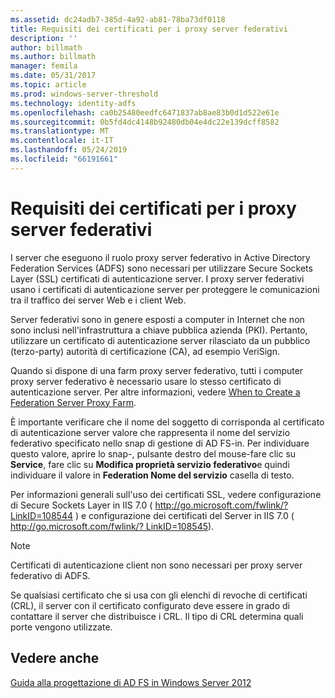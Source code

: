 ```yaml
---
ms.assetid: dc24adb7-385d-4a92-ab81-78ba73df0118
title: Requisiti dei certificati per i proxy server federativi
description: ''
author: billmath
ms.author: billmath
manager: femila
ms.date: 05/31/2017
ms.topic: article
ms.prod: windows-server-threshold
ms.technology: identity-adfs
ms.openlocfilehash: ca0b25480eedfc6471837ab8ae83b0d1d522e61e
ms.sourcegitcommit: 0b5fd4dc4148b92480db04e4dc22e139dcff8582
ms.translationtype: MT
ms.contentlocale: it-IT
ms.lasthandoff: 05/24/2019
ms.locfileid: "66191661"
---
```

# <a name="certificate-requirements-for-federation-server-proxies"></a>Requisiti dei certificati per i proxy server federativi

I server che eseguono il ruolo proxy server federativo in Active Directory Federation Services \(ADFS\) sono necessari per utilizzare Secure Sockets Layer \(SSL\) certificati di autenticazione server. I proxy server federativi usano i certificati di autenticazione server per proteggere le comunicazioni tra il traffico dei server Web e i client Web.  
  
Server federativi sono in genere esposti a computer in Internet che non sono inclusi nell'infrastruttura a chiave pubblica azienda \(PKI\). Pertanto, utilizzare un certificato di autenticazione server rilasciato da un pubblico \(terzo\-party\) autorità di certificazione \(CA\), ad esempio VeriSign.  
  
Quando si dispone di una farm proxy server federativo, tutti i computer proxy server federativo è necessario usare lo stesso certificato di autenticazione server. Per altre informazioni, vedere [When to Create a Federation Server Proxy Farm](When-to-Create-a-Federation-Server-Proxy-Farm.md).  
  
È importante verificare che il nome del soggetto di corrisponda al certificato di autenticazione server valore che rappresenta il nome del servizio federativo specificato nello snap di gestione di AD FS\-in. Per individuare questo valore, aprire lo snap\-, pulsante destro del mouse\-fare clic su **Service**, fare clic su **Modifica proprietà servizio federativo**e quindi individuare il valore in **Federation Nome del servizio** casella di testo.  
  
Per informazioni generali sull'uso dei certificati SSL, vedere configurazione di Secure Sockets Layer in IIS 7.0 \( [http:\/\/go.microsoft.com\/fwlink\/? LinkID\=108544](https://go.microsoft.com/fwlink/?LinkID=108544) \) e configurazione dei certificati del Server in IIS 7.0 \( [http:\/\/go.microsoft.com\/fwlink\/? LinkID\=108545](https://go.microsoft.com/fwlink/?LinkID=108545)\).  
  
> [!NOTE]  
> Certificati di autenticazione client non sono necessari per proxy server federativo di ADFS.  
  
Se qualsiasi certificato che si usa con gli elenchi di revoche di certificati \(CRL\), il server con il certificato configurato deve essere in grado di contattare il server che distribuisce i CRL. Il tipo di CRL determina quali porte vengono utilizzate.  
  
## <a name="see-also"></a>Vedere anche
[Guida alla progettazione di AD FS in Windows Server 2012](AD-FS-Design-Guide-in-Windows-Server-2012.md)
